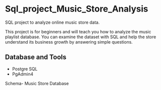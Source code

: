 # Sql_project_Music_Store_Analysis

SQL project to analyze online music store data.<br>

This project is for beginners and will teach you how to analyze the music playlist database. You can examine the dataset with SQL and help the store understand its business growth by answering simple questions.<br>

## Database and Tools
* Postgre SQL
* PgAdmin4

Schema- Music Store Database 
